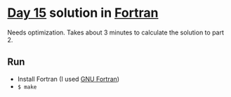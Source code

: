 # [Day 15](https://adventofcode.com/2021/day/15) solution in [Fortran](https://fortran-lang.org/)

Needs optimization. Takes about 3 minutes to calculate the solution to part 2.

## Run

- Install Fortran (I used [GNU Fortran](https://gcc.gnu.org/fortran))
- `$ make`
